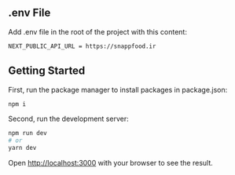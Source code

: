 ## .env File

Add .env file in the root of the project with this content:

```bash
NEXT_PUBLIC_API_URL = https://snappfood.ir
```

## Getting Started

First, run the package manager to install packages in package.json:

```bash
npm i
```


Second, run the development server:

```bash
npm run dev
# or
yarn dev
```

Open [http://localhost:3000](http://localhost:3000) with your browser to see the result.



